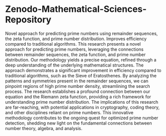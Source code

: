# Zenodo-Mathematical-Sciences-Repository
Novel approach for predicting prime numbers using remainder sequences, the zeta function, and prime number distribution. Improves efficiency compared to traditional algorithms.
 This research presents a novel approach for predicting prime numbers, leveraging the connections between remainder sequences, the zeta function, and prime number distribution. Our methodology yields a precise equation, refined through a deep understanding of the underlying mathematical structures. The approach demonstrates a significant improvement in efficiency compared to traditional algorithms, such as the Sieve of Eratosthenes. By analyzing the patterns and symmetries present in the remainder sequences, we can pinpoint regions of high prime number density, streamlining the search process. The research establishes a profound connection between our equation and the Riemann zeta function, providing a rich framework for understanding prime number distribution. The implications of this research are far-reaching, with potential applications in cryptography, coding theory, and other disciplines reliant on prime numbers. This innovative methodology contributes to the ongoing quest for optimized prime number detection, shedding new light on the fundamental connections between number theory, algebra, and analysis.
